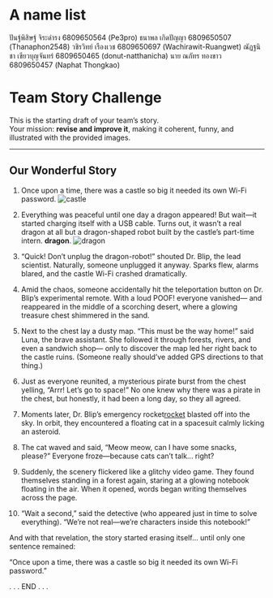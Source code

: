 #  A name list

ปันฐ์พิสิษฐ์ จิระดำรง 6809650564 (Pe3pro)
ธนาพล เกิดปัญญา 6809650507 (Thanaphon2548)
วชิรวิทย์ เรืองเวช 6809650697 (Wachirawit-Ruangwet)
ณัฏฐนิชา เขียวบุญจันทร์ 6809650465 (donut-natthanicha)
นาย ณภัทร ทองขาว 6809650457 (Naphat Thongkao)

# Team Story Challenge



This is the starting draft of your team’s story.  
Your mission: **revise and improve it**, making it coherent, funny, and illustrated with the provided images.

---

## Our Wonderful Story

1. Once upon a time, there was a castle so big it needed its own Wi-Fi password.
   ![castle](img/castle.png) 

2. Everything was peaceful until one day a dragon appeared!
But wait—it started charging itself with a USB cable.
Turns out, it wasn’t a real dragon at all but a dragon-shaped robot built by the castle’s part-time intern. **dragon**.
   ![dragon](img/dragon.png)

3. “Quick! Don’t unplug the dragon-robot!” shouted Dr. Blip, the lead scientist.
Naturally, someone unplugged it anyway. Sparks flew, alarms blared, and the castle Wi-Fi crashed dramatically.


4. Amid the chaos, someone accidentally hit the teleportation button on Dr. Blip’s experimental remote.
With a loud POOF! everyone vanished—
and reappeared in the middle of a scorching desert, where a glowing treasure chest shimmered in the sand.


5. Next to the chest lay a dusty map.
“This must be the way home!” said Luna, the brave assistant.
She followed it through forests, rivers, and even a sandwich shop—
only to discover the map led her right back to the castle ruins.
(Someone really should’ve added GPS directions to that thing.)

6. Just as everyone reunited, a mysterious pirate burst from the chest yelling,
“Arrr! Let’s go to space!”
No one knew why there was a pirate in the chest, but honestly, it had been a long day, so they all agreed.  

7. Moments later, Dr. Blip’s emergency rocket[rocket](img/rocket.png) blasted off into the sky.
In orbit, they encountered a floating cat in a spacesuit calmly licking an asteroid.

8. The cat waved and said, “Meow meow, can I have some snacks, please?”
Everyone froze—because cats can’t talk... right?

9. Suddenly, the scenery flickered like a glitchy video game.
They found themselves standing in a forest again, staring at a glowing notebook floating in the air.
When it opened, words began writing themselves across the page.
    

10. “Wait a second,” said the detective (who appeared just in time to solve everything).
“We’re not real—we’re characters inside this notebook!”

And with that revelation, the story started erasing itself…
until only one sentence remained:

“Once upon a time, there was a castle so big it needed its own Wi-Fi password.”

. . . END . . .